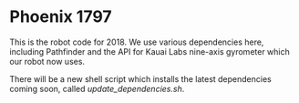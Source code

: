 # Phoenix 1797
This is the robot code for 2018.
We use various dependencies here, including Pathfinder and the API for Kauai Labs nine-axis gyrometer which our robot now uses.

There will be a new shell script which installs the latest dependencies coming soon, called *update_dependencies.sh*.
